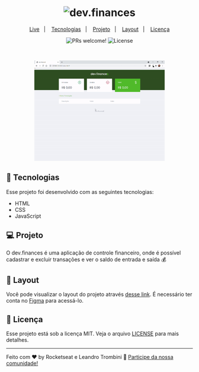 <h1 align="center">
  <img alt="dev.finances" title="dev.finances" src=".assets/logo.svg" width="220px" />
</h1>

<p align="center">
  <a href="https://artursantiago.github.io/dev.finance">Live</a>&nbsp;&nbsp;&nbsp;|&nbsp;&nbsp;&nbsp;
  <a href="#-tecnologias">Tecnologias</a>&nbsp;&nbsp;&nbsp;|&nbsp;&nbsp;&nbsp;
  <a href="#-projeto">Projeto</a>&nbsp;&nbsp;&nbsp;|&nbsp;&nbsp;&nbsp;
  <a href="#-layout">Layout</a>&nbsp;&nbsp;&nbsp;|&nbsp;&nbsp;&nbsp;
  <a href="#memo-licença">Licença</a>
</p>

<p align="center">
 <img src="https://img.shields.io/static/v1?label=PRs&message=welcome&color=49AA26&labelColor=000000" alt="PRs welcome!" />

  <img alt="License" src="https://img.shields.io/static/v1?label=license&message=MIT&color=49AA26&labelColor=000000">
</p>

<br>

<p align="center">
  <img alt="dev.finances" src=".github/dev.finance.gif" width="70%">
</p>

## 🚀 Tecnologias

Esse projeto foi desenvolvido com as seguintes tecnologias:

- HTML
- CSS
- JavaScript

## 💻 Projeto

O dev.finances é uma aplicação de controle financeiro, onde é possível cadastrar e excluir transações e ver o saldo de entrada e saída 💰

## 🔖 Layout

Você pode visualizar o layout do projeto através [desse link](https://www.figma.com/file/7Vu9DzUaCZIV4nibzkjgB4/dev.finance%24-Maratona-Discover). É necessário ter conta no [Figma](https://figma.com) para acessá-lo.

## :memo: Licença

Esse projeto está sob a licença MIT. Veja o arquivo [LICENSE](LICENSE.md) para mais detalhes.

---

Feito com ♥ by Rocketseat e Leandro Trombini :wave: [Participe da nossa comunidade!](https://discordapp.com/invite/gCRAFhc)
